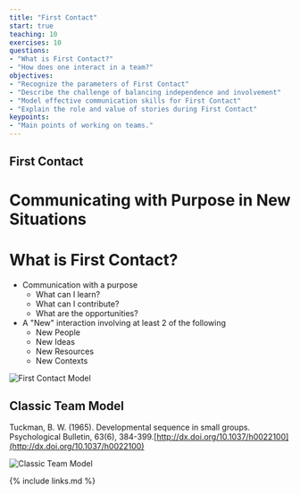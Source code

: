 ```yaml
---
title: "First Contact"
start: true
teaching: 10
exercises: 10
questions:
- "What is First Contact?"
- "How does one interact in a team?"
objectives:
- "Recognize the parameters of First Contact"
- "Describe the challenge of balancing independence and involvement"
- "Model effective communication skills for First Contact"
- "Explain the role and value of stories during First Contact"
keypoints:
- "Main points of working on teams."
---
```

## First Contact
# Communicating with Purpose in New Situations

# What is First Contact?
- Communication with a purpose
  - What can I learn?
  - What can I contribute?
  - What are the opportunities?
- A "New" interaction involving at least 2 of the following
  - New People
  - New Ideas
  - New Resources
  - New Contexts

![First Contact Model](//nguyentj.github.io/CyberAmbassadors-CMS/fig/first_contact.PNG)


## Classic Team Model
Tuckman, B. W. (1965). Developmental sequence in small groups. Psychological Bulletin, 63(6), 384-399.[http://dx.doi.org/10.1037/h0022100](http://dx.doi.org/10.1037/h0022100)

![Classic Team Model](//nguyentj.github.io/CyberAmbassadors-CMS/fig/team_work.png)


{% include links.md %}
